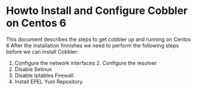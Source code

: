 # Howto Install and Configure Cobbler on Centos 6

This document describes the steps to get cobbler up and running on Centos 6
After the installation finnishes we need to perform the following steps before we can install Cobbler:

1. Configure the network interfaces 2. Configure the resolver
3. Disable Selinux
4. Disable Iptables Firewall
5. Install EPEL Yum Repository